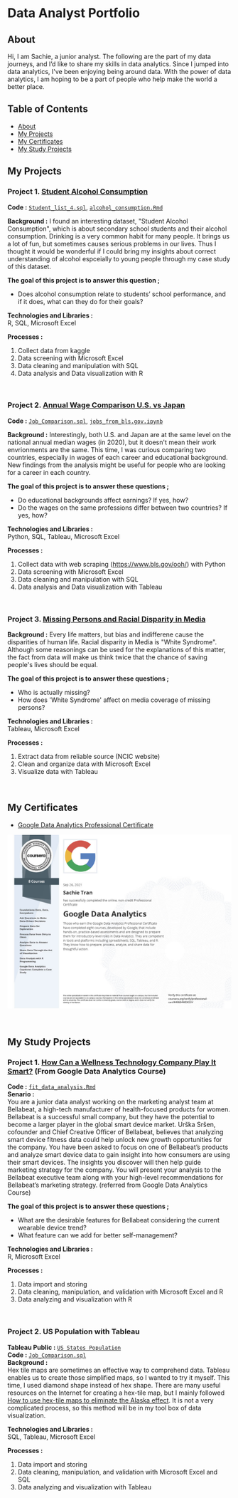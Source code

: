 # Data Analyst Portfolio

## About
Hi, I am Sachie, a junior analyst. The following are the part of my data journeys, and I’d like to share my skills in data analytics. Since I jumped into data analytics, I've been enjoying being around data. With the power of data analytics, I am hoping to be a part of people who help make the world a better place.

## Table of Contents

- [About](#about)
- [My Projects](#my-projects)
- [My Certificates](#my-certificates)
- [My Study Projects](#my-study-projects)

## My Projects

### Project 1. [Student Alcohol Consumption](https://github.com/sara1594/Data_Analyst_Portfolio/tree/main/My_Projects/Student%20Alcohol%20Consumption)
**Code :** [`Student_list_4.sql`](https://github.com/sara1594/Data_Analyst_Portfolio/blob/5d1d53091035875e09f7bf4ce8f7b966b6a60820/My_Projects/Student%20Alcohol%20Consumption/Student_list_4.sql),
[`alcohol_consumption.Rmd`]()   

**Background :** 
I found an interesting dataset, "Student Alcohol Consumption", which is about secondary school students and their alcohol consumption. Drinking is a very common habit for many people. It brings us a lot of fun, but sometimes causes serious problems in our lives. Thus I thought it would be wonderful if I could bring my insights about correct understanding of alcohol espceially to young people through my case study of this dataset.

**The goal of this project is to answer this question ;**
- Does alcohol consumption relate to students’ school performance, and if it does, what can they do for their goals?

**Technologies and Libraries :**    
R, SQL, Microsoft Excel

**Processes :**
1) Collect data from kaggle 
2) Data screening with Microsoft Excel
3) Data cleaning and manipulation with SQL
4) Data analysis and Data visualization with R

<br/>

### Project 2. [Annual Wage Comparison U.S. vs Japan](https://github.com/sara1594/Data_Analyst_Portfolio/tree/main/My_Projects/Annual%20Wage%20Comparison%20U.S.%20vs%20Japan)
**Code :** [`Job_Comparison.sql`](https://github.com/sara1594/Data_Analyst_Portfolio/blob/f93ab91018bb79e83d023e0718e198035da2a2f2/My_Projects/Annual%20Wage%20Comparison%20U.S.%20vs%20Japan/Job_Comparison.sql),
[`jobs_from_bls.gov.ipynb`](https://github.com/sara1594/Data_Analyst_Portfolio/blob/f93ab91018bb79e83d023e0718e198035da2a2f2/My_Projects/Annual%20Wage%20Comparison%20U.S.%20vs%20Japan/jobs_from_bls.gov.ipynb)   

**Background :** 
Interestingly, both U.S. and Japan are at the same level on the national annual median wages (in 2020), but it doesn't mean their work envrionments are the same. This time, I was curious comparing two countries, especially in wages of each career and educational background. New findings from the analysis might be useful for people who are looking for a career in each country.

**The goal of this project is to answer these questions ;**
- Do educational backgrounds affect earnings? If yes, how?
- Do the wages on the same professions differ between two countries? If yes, how?

**Technologies and Libraries :**    
Python, SQL, Tableau, Microsoft Excel

**Processes :**
1) Collect data with web scraping (https://www.bls.gov/ooh/) with Python
2) Data screening with Microsoft Excel
3) Data cleaning and manipulation with SQL
4) Data analysis and Data visualization with Tableau

<br/>

### Project 3. [Missing Persons and Racial Disparity in Media](https://github.com/sara1594/Data_Analyst_Portfolio/tree/main/My_Projects/Missing%20Persons%20and%20Racial%20Disparity%20in%20Media)
  
**Background :**
Every life matters, but bias and indifferene cause the disparities of human life. Racial disparity in Media is "White Syndrome". Although some reasonings can be used for the explanations of this matter, the fact from data will make us think twice that the chance of saving people's lives should be equal. 

**The goal of this project is to answer these questions ;** 
- Who is actually missing?
- How does 'White Syndrome' affect on media coverage of missing persons?

**Technologies and Libraries :**    
Tableau, Microsoft Excel

**Processes :**
1) Extract data from reliable source (NCIC website)
2) Clean and organize data with Microsoft Excel
3) Visualize data with Tableau

<br/>

## My Certificates

- [Google Data Analytics Professional Certificate](https://www.coursera.org/professional-certificates/google-data-analytics)   

![Google Data Analytics Professional Certificate](https://github.com/sara1594/Data_Analyst_Portfolio/blob/ceeb987983d7fd4f3edfa3114952cd5305d88291/Certificate(Google%20Data%20Analytics).jpg)

<br/>

## My Study Projects
### Project 1. [How Can a Wellness Technology Company Play It Smart?](https://github.com/sara1594/Data_Analyst_Portfolio/tree/main/My_Study_Projects/How%20Can%20a%20Wellness%20Technology%20Company%20Play%20It%20Smart%3F) (From Google Data Analytics Course)
**Code :** [`fit_data_analysis.Rmd`](https://github.com/sara1594/Data_Analyst_Portfolio/blob/94b3eefe433b33e5f1631935ffca1e9c8faed628/My_Study_Projects/How%20Can%20a%20Wellness%20Technology%20Company%20Play%20It%20Smart%3F/fit_data_analysis.Rmd)   
**Senario :**   
You are a junior data analyst working on the marketing analyst team at Bellabeat, a high-tech manufacturer of health-focused products for women. Bellabeat is a successful small company, but they have the potential to become a larger player in the global smart device market. Urška Sršen, cofounder and Chief Creative Officer of Bellabeat, believes that analyzing smart device fitness data could help unlock new growth opportunities for the company. You have been asked to focus on one of Bellabeat’s products and analyze smart device data to gain insight into how consumers are using their smart devices. The insights you discover will then help guide marketing strategy for the company. You will present your analysis to the Bellabeat executive team along with your high-level recommendations for Bellabeat’s marketing strategy. (referred from Google Data Analytics Course)

**The goal of this project is to answer these questions ;** 
- What are the desirable features for Bellabeat considering the current wearable device trend?
- What feature can we add for better self-management?

**Technologies and Libraries :**    
R, Microsoft Excel

**Processes :** 
1) Data import and storing
2) Data cleaning, manipulation, and validation with Microsoft Excel and R
3) Data analyzing and visualization with R

<br/>

### Project 2. US Population with Tableau
**Tableau Public :** [`US States Population`](https://public.tableau.com/app/profile/sachie.tran/viz/USStatesPopulation_16334518073820/Dashboard1)  
**Code :** [`Job_Comparison.sql`](https://github.com/sara1594/Data_Analyst_Portfolio/blob/e1bf165968548251c62d9bfe65fe9f85bc1704b5/My_Study_Projects/US%20Population%20with%20Tableau/Job_Comparison.sql)   
**Background :**  
Hex tile maps are sometimes an effective way to comprehend data. Tableau enables us to create those simplified maps, so I wanted to try it myself. This time, I used diamond shape instead of hex shape. There are many useful resources on the Internet for creating a hex-tile map, but I mainly followed [How to use hex-tile maps to eliminate the Alaska effect](https://www.tableau.com/about/blog/2017/1/viz-whiz-hex-tile-maps-64713). It is not a very complicated process, so this method will be in my tool box of data visualization.

**Technologies and Libraries :**    
SQL, Tableau, Microsoft Excel

**Processes :** 
1) Data import and storing
2) Data cleaning, manipulation, and validation with Microsoft Excel and SQL
3) Data analyzing and visualization with Tableau 
